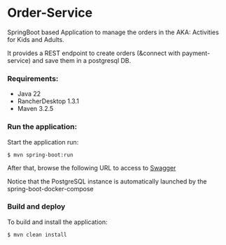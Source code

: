 # Order-Service

SpringBoot based Application to manage the orders in the AKA: Activities for Kids and Adults.

It provides a REST endpoint to create orders (&connect with payment-service) and save them in a postgresql DB.

### Requirements:
- Java 22
- RancherDesktop 1.3.1
- Maven 3.2.5

### Run the application:

Start the application run:

```
$ mvn spring-boot:run
```

After that, browse the following URL to access to [Swagger](http://localhost:8081/order-service/swagger-ui/index.html) 

Notice that the PostgreSQL instance is automatically launched by the spring-boot-docker-compose

### Build and deploy

To build and install the application:

```
$ mvn clean install
```